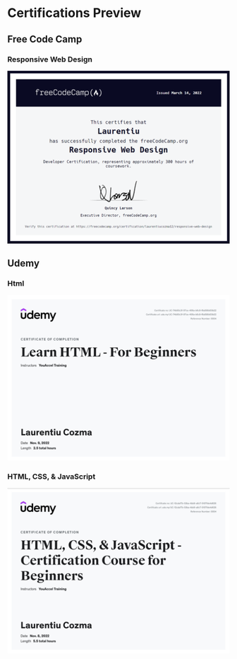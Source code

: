 # Certifications Preview
## Free Code Camp
### Responsive Web Design
![Free Code Camp Responsive Web Design](https://github.com/laurentiucozma12/Certifications/blob/master/Files/Free%20Code%20Camp%20-%20Responsive%20Web%20Design.png)  
## Udemy
### Html
![Html - Certification](https://github.com/laurentiucozma12/Certifications/blob/master/Files/HTML%20-%20Certification.png)
### HTML, CSS, & JavaScript
![HTML, CSS, & JavaScript - Certification](https://github.com/laurentiucozma12/Certifications/blob/master/Files/HTML%2C%20CSS%2C%20%26%20JavaScript%20-%20Certification%20Course.png)